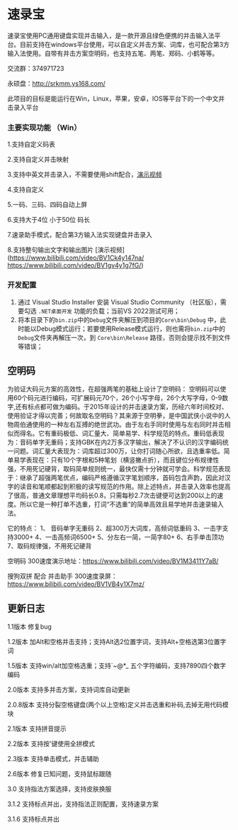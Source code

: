 # 速录宝

速录宝使用PC通用键盘实现并击输入，是一款开源且绿色便携的并击输入法平台。目前支持在windows平台使用，可以自定义并击方案、词库，也可配合第3方输入法使用。自带有并击方案空明码，也支持五笔、两笔、郑码、小鹤等等。

交流群：374971723

永硕盘：http://srkmm.ys168.com/

此项目的目标是能运行在Win，Linux，苹果，安卓，IOS等平台下的一个中文并击录入平台

### 主要实现功能 （Win）

1.支持自定义码表

2.支持自定义并击映射

3.支持中英文并击录入，不需要使用shift配合，[演示视频](https://www.bilibili.com/video/BV1uT411F7Q2/)

4.支持自定义

5.一码、三码、四码自动上屏

6.支持大于4位 小于50位 码长

7.速录助手模式，配合第3方输入法实现键盘并击录入

8.支持整句输出文字和输出图片 [演示视频](https://www.bilibili.com/video/BV1Ck4y147na/ https://www.bilibili.com/video/BV1gv4y1g7fG/)

### 开发配置

1. 通过 Visual Studio Installer 安装 Visual Studio Community （社区版），需要勾选 `.NET桌面开发` 功能的负载；当前VS 2022测试可用；
2. 将本目录下的`bin.zip`中的`Debug`文件夹解压到项目的`Core\bin\Debug` 中，此时能以Debug模式运行；若要使用Release模式运行，则也需将`bin.zip`中的`Debug`文件夹再解压一次，到 `Core\bin\Release` 路径，否则会提示找不到文件等错误；



## 空明码


为验证大码元方案的高效性，在超强两笔的基础上设计了空明码： 空明码可以使用60个码元进行编码，可扩展码元70个，26个小写字母，26个大写字母，0-9数字,还有标点都可做为编码。于2015年设计的并击速录方案，历经六年时间校对、使用验证才得以完善；何故取名空明码？其来源于空明拳，是中国武侠小说中的人物周伯通使用的一种左右互搏的绝世武功。由于左右手同时使用与左右同时并击相似而得名。它有重码极低、词汇量大、简单易学、科学规范的特点。重码低表现为：音码单字无重码；支持GBK在内2万多汉字输出，解决了不认识的汉字编码统一问题。词汇量大表现为：词库超过300万，让你打词随心所欲，且选重率低。简单易学表现在：只有10个字根和5种笔划（横竖撇点折），而且键位分布规律性强，不用死记硬背，取码简单规则统一，最快仅需十分钟就可学会。科学规范表现于：继承了超强两笔优点，编码严格遵循汉字笔划顺序，首码包含声韵，因此对汉字的读音和笔顺都起到积极的读写规范的作用。除上述特点，并击录入效率也提高了很高，普通文章理想平均码长0.8，只需每秒2.7次击键便可达到200以上的速度。所以它是一种打单不选重，打词“不选重”的简单高效且易学地并击速录输入法。

它的特点： 1、 音码单字无重码 2、超300万大词库，高频词低重码 3、一击字支持3000+ 4、一击高频词6500+ 5、分左右一简，一简字80+ 6、右手单击顶功 7、取码规律强，不用死记硬背

空明码 300速度演示地址：https://www.bilibili.com/video/BV1M3411Y7aB/

搜狗双拼 配合 并击助手 300速度录屏：https://www.bilibili.com/video/BV1VB4y1X7mz/



## 更新日志

1.1版本 修复bug

1.2版本 加Alt和空格并击支持；支持Alt选2位置字词，支持Alt+空格选第3位置字词

1.5版本 支持win/alt加空格选重；支持`~@*_ 五个字符编码，支持7890四个数字编码

2.0版本 支持多并击方案，支持词库自动更新

2.0.8版本 支持分裂空格键盘(两个以上空格)定义并击选重和补码,去掉无用代码模块

2.1版本 支持拼音提示

2.2版本 支持按'键使用全拼模式

2.3版本 支持单击模式，并击辅助

2.6版本 修复已知问题，支持鼠标跟随

3.0 支持指法方案选择，支持皮肤换服

3.1.2 支持标点并出，支持指法正则配置，支持速录方案

3.1.6 支持标点并出
